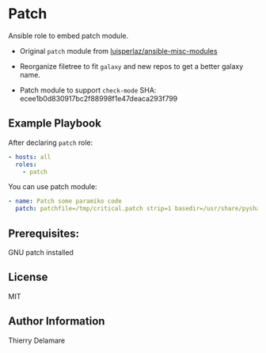# Patch

Ansible role to embed patch module.

- Original `patch` module from
  [luisperlaz/ansible-misc-modules](https://github.com/luisperlaz/ansible-misc-modules)

- Reorganize filetree to fit `galaxy` and new repos to get a better galaxy name.

- Patch module to support `check-mode` SHA: ecee1b0d830917bc2f88998f1e47deaca293f799

## Example Playbook

After declaring `patch` role:

```yaml
- hosts: all
  roles:
    - patch
```

You can use patch module:

```yaml
- name: Patch some paramiko code
  patch: patchfile=/tmp/critical.patch strip=1 basedir=/usr/share/pyshared/paramiko"
```

## Prerequisites:

GNU patch installed


## License

MIT

## Author Information

Thierry Delamare
